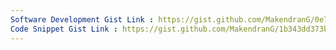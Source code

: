 ```yaml
---
Software Development Gist Link : https://gist.github.com/MakendranG/0e7bef9d9b173d90dd532cf5d5ac2f72
Code Snippet Gist Link : https://gist.github.com/MakendranG/1b343dd373b09fef3653a3dacc094c64
---
```

